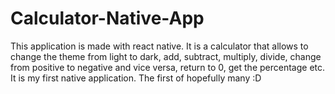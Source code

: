 # Calculator-Native-App
This application is made with react native. It is a calculator that allows to change the theme from light to dark, add, subtract, multiply, divide, change from positive to negative and vice versa, return to 0, get the percentage etc. It is my first native application. The first of hopefully many :D
